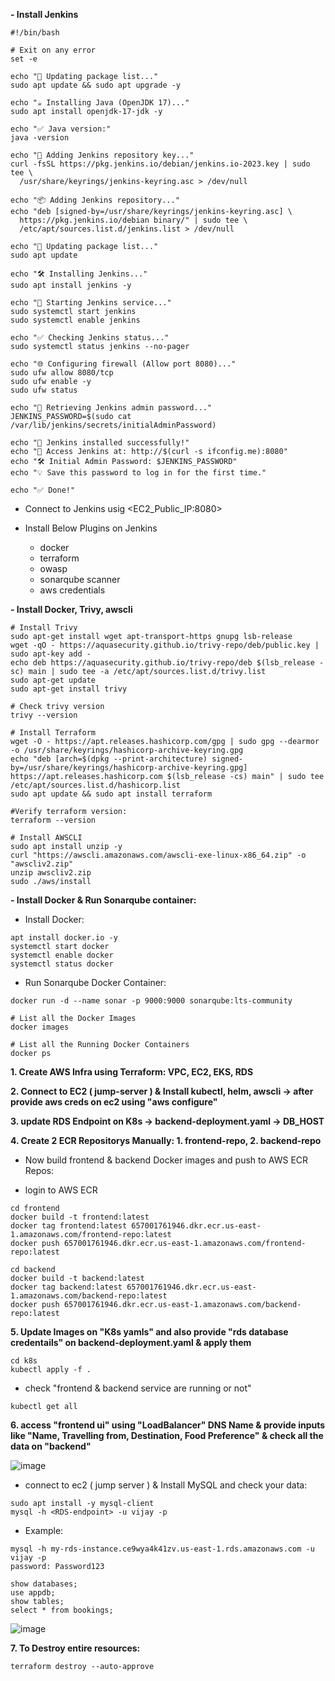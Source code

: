 



**- Install Jenkins**

```
#!/bin/bash

# Exit on any error
set -e

echo "🔄 Updating package list..."
sudo apt update && sudo apt upgrade -y

echo "☕ Installing Java (OpenJDK 17)..."
sudo apt install openjdk-17-jdk -y

echo "✅ Java version:"
java -version

echo "🔑 Adding Jenkins repository key..."
curl -fsSL https://pkg.jenkins.io/debian/jenkins.io-2023.key | sudo tee \
  /usr/share/keyrings/jenkins-keyring.asc > /dev/null

echo "📦 Adding Jenkins repository..."
echo "deb [signed-by=/usr/share/keyrings/jenkins-keyring.asc] \
  https://pkg.jenkins.io/debian binary/" | sudo tee \
  /etc/apt/sources.list.d/jenkins.list > /dev/null

echo "🔄 Updating package list..."
sudo apt update

echo "🛠 Installing Jenkins..."
sudo apt install jenkins -y

echo "🚀 Starting Jenkins service..."
sudo systemctl start jenkins
sudo systemctl enable jenkins

echo "✅ Checking Jenkins status..."
sudo systemctl status jenkins --no-pager

echo "🌐 Configuring firewall (Allow port 8080)..."
sudo ufw allow 8080/tcp
sudo ufw enable -y
sudo ufw status

echo "🔑 Retrieving Jenkins admin password..."
JENKINS_PASSWORD=$(sudo cat /var/lib/jenkins/secrets/initialAdminPassword)

echo "🎉 Jenkins installed successfully!"
echo "🔗 Access Jenkins at: http://$(curl -s ifconfig.me):8080"
echo "🛠 Initial Admin Password: $JENKINS_PASSWORD"
echo "💡 Save this password to log in for the first time."

echo "✅ Done!"
```

  - Connect to Jenkins usig <EC2_Public_IP:8080>

  - Install Below Plugins on Jenkins

      - docker
      - terraform
      - owasp
      - sonarqube scanner
      - aws credentials

**- Install Docker, Trivy, awscli**

```
# Install Trivy
sudo apt-get install wget apt-transport-https gnupg lsb-release
wget -qO - https://aquasecurity.github.io/trivy-repo/deb/public.key | sudo apt-key add -
echo deb https://aquasecurity.github.io/trivy-repo/deb $(lsb_release -sc) main | sudo tee -a /etc/apt/sources.list.d/trivy.list
sudo apt-get update
sudo apt-get install trivy

# Check trivy version
trivy --version

# Install Terraform
wget -O - https://apt.releases.hashicorp.com/gpg | sudo gpg --dearmor -o /usr/share/keyrings/hashicorp-archive-keyring.gpg
echo "deb [arch=$(dpkg --print-architecture) signed-by=/usr/share/keyrings/hashicorp-archive-keyring.gpg] https://apt.releases.hashicorp.com $(lsb_release -cs) main" | sudo tee /etc/apt/sources.list.d/hashicorp.list
sudo apt update && sudo apt install terraform

#Verify terraform version:
terraform --version

# Install AWSCLI
sudo apt install unzip -y
curl "https://awscli.amazonaws.com/awscli-exe-linux-x86_64.zip" -o "awscliv2.zip"
unzip awscliv2.zip
sudo ./aws/install
```

**- Install Docker & Run Sonarqube container:**

  - Install Docker:
```
apt install docker.io -y
systemctl start docker
systemctl enable docker
systemctl status docker
```

  - Run Sonarqube Docker Container:

```
docker run -d --name sonar -p 9000:9000 sonarqube:lts-community

# List all the Docker Images
docker images

# List all the Running Docker Containers
docker ps
```

**1. Create AWS Infra using Terraform: VPC, EC2, EKS, RDS**

**2. Connect to EC2 ( jump-server ) & Install kubectl, helm, awscli  -> after provide aws creds on ec2 using "aws configure"**

**3. update RDS Endpoint on K8s -> backend-deployment.yaml -> DB_HOST**

**4. Create 2 ECR Repositorys Manually:  1. frontend-repo,   2. backend-repo**

  - Now build frontend & backend Docker images and push to AWS ECR Repos:

  - login to AWS ECR

```
cd frontend
docker build -t frontend:latest
docker tag frontend:latest 657001761946.dkr.ecr.us-east-1.amazonaws.com/frontend-repo:latest
docker push 657001761946.dkr.ecr.us-east-1.amazonaws.com/frontend-repo:latest

cd backend
docker build -t backend:latest
docker tag backend:latest 657001761946.dkr.ecr.us-east-1.amazonaws.com/backend-repo:latest
docker push 657001761946.dkr.ecr.us-east-1.amazonaws.com/backend-repo:latest
```

**5. Update Images on "K8s yamls" and also provide "rds database credentails" on backend-deployment.yaml & apply them**

```
cd k8s
kubectl apply -f .
```

  - check "frontend & backend service are running or not"

```
kubectl get all
```

**6. access "frontend ui" using "LoadBalancer" DNS Name & provide inputs like "Name, Travelling from, Destination, Food Preference" & check all the data on "backend"**


![image](https://github.com/user-attachments/assets/e46b3672-b46c-468f-be3f-0f65bf223c63)


  - connect to ec2 ( jump server ) & Install MySQL and check your data:

```
sudo apt install -y mysql-client
mysql -h <RDS-endpoint> -u vijay -p
```

  - Example:

```
mysql -h my-rds-instance.ce9wya4k41zv.us-east-1.rds.amazonaws.com -u vijay -p
password: Password123

show databases;
use appdb;
show tables;
select * from bookings;
```

![image](https://github.com/user-attachments/assets/d532c636-c88b-412b-b069-3c678bb6e0f7)


**7. To Destroy entire resources:**

```
terraform destroy --auto-approve
```
